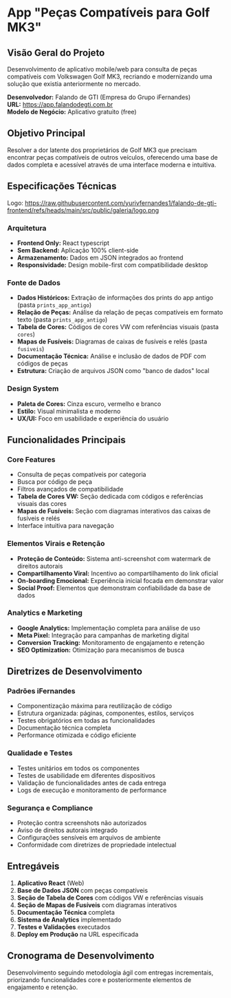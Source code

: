 # App "Peças Compatíveis para Golf MK3"

## Visão Geral do Projeto
Desenvolvimento de aplicativo mobile/web para consulta de peças compatíveis com Volkswagen Golf MK3, recriando e modernizando uma solução que existia anteriormente no mercado.

**Desenvolvedor:** Falando de GTI (Empresa do Grupo iFernandes)  
**URL:** https://app.falandodegti.com.br  
**Modelo de Negócio:** Aplicativo gratuito (free)

## Objetivo Principal
Resolver a dor latente dos proprietários de Golf MK3 que precisam encontrar peças compatíveis de outros veículos, oferecendo uma base de dados completa e acessível através de uma interface moderna e intuitiva.

## Especificações Técnicas
Logo: https://raw.githubusercontent.com/yurivfernandes1/falando-de-gti-frontend/refs/heads/main/src/public/galeria/logo.png
### Arquitetura
- **Frontend Only:** React typescript
- **Sem Backend:** Aplicação 100% client-side
- **Armazenamento:** Dados em JSON integrados ao frontend
- **Responsividade:** Design mobile-first com compatibilidade desktop

### Fonte de Dados
- **Dados Históricos:** Extração de informações dos prints do app antigo (pasta `prints_app_antigo`)
- **Relação de Peças:** Análise da relação de peças compatíveis em formato texto (pasta `prints_app_antigo`)
- **Tabela de Cores:** Códigos de cores VW com referências visuais (pasta `cores`)
- **Mapas de Fusíveis:** Diagramas de caixas de fusíveis e relés (pasta `fusiveis`)
- **Documentação Técnica:** Análise e inclusão de dados de PDF com códigos de peças
- **Estrutura:** Criação de arquivos JSON como "banco de dados" local

### Design System
- **Paleta de Cores:** Cinza escuro, vermelho e branco
- **Estilo:** Visual minimalista e moderno
- **UX/UI:** Foco em usabilidade e experiência do usuário

## Funcionalidades Principais

### Core Features
- Consulta de peças compatíveis por categoria
- Busca por código de peça
- Filtros avançados de compatibilidade
- **Tabela de Cores VW:** Seção dedicada com códigos e referências visuais das cores
- **Mapas de Fusíveis:** Seção com diagramas interativos das caixas de fusíveis e relés
- Interface intuitiva para navegação

### Elementos Virais e Retenção
- **Proteção de Conteúdo:** Sistema anti-screenshot com watermark de direitos autorais
- **Compartilhamento Viral:** Incentivo ao compartilhamento do link oficial
- **On-boarding Emocional:** Experiência inicial focada em demonstrar valor
- **Social Proof:** Elementos que demonstram confiabilidade da base de dados

### Analytics e Marketing
- **Google Analytics:** Implementação completa para análise de uso
- **Meta Pixel:** Integração para campanhas de marketing digital
- **Conversion Tracking:** Monitoramento de engajamento e retenção
- **SEO Optimization:** Otimização para mecanismos de busca

## Diretrizes de Desenvolvimento

### Padrões iFernandes
- Componentização máxima para reutilização de código
- Estrutura organizada: páginas, componentes, estilos, serviços
- Testes obrigatórios em todas as funcionalidades
- Documentação técnica completa
- Performance otimizada e código eficiente

### Qualidade e Testes
- Testes unitários em todos os componentes
- Testes de usabilidade em diferentes dispositivos
- Validação de funcionalidades antes de cada entrega
- Logs de execução e monitoramento de performance

### Segurança e Compliance
- Proteção contra screenshots não autorizados
- Aviso de direitos autorais integrado
- Configurações sensíveis em arquivos de ambiente
- Conformidade com diretrizes de propriedade intelectual

## Entregáveis
1. **Aplicativo React** (Web)
2. **Base de Dados JSON** com peças compatíveis
3. **Seção de Tabela de Cores** com códigos VW e referências visuais
4. **Seção de Mapas de Fusíveis** com diagramas interativos
5. **Documentação Técnica** completa
6. **Sistema de Analytics** implementado
7. **Testes e Validações** executados
8. **Deploy em Produção** na URL especificada

## Cronograma de Desenvolvimento
Desenvolvimento seguindo metodologia ágil com entregas incrementais, priorizando funcionalidades core e posteriormente elementos de engajamento e retenção.


